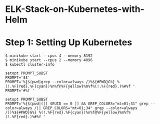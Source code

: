 # ELK-Stack-on-Kubernetes-with-Helm

# Step 1: Setting Up Kubernetes
```
$ minikube start --cpus 4 --memory 8192
$ minikube start --cpus 2 --memory 4096
$ kubectl cluster-info
```
```
setopt PROMPT_SUBST
PROMPT='$$'
PROMPT='%{$(pwd|grep --color=always /)%${#PWD}G%} %(!.%F{red}.%F{cyan})%n%f@%F{yellow}%m%f%(!.%F{red}.)%#%f '
PROMPT='#%f '
```
```
setopt PROMPT_SUBST
PROMPT='%{$(pwd|([[ $EUID == 0 ]] && GREP_COLORS="mt=01;31" grep --color=always /|| GREP_COLORS="mt=01;34" grep --color=always /))%${#PWD}G%} %(!.%F{red}.%F{cyan})%n%f@%F{yellow}%m%f%(!.%F{red}.)%#%f '
```